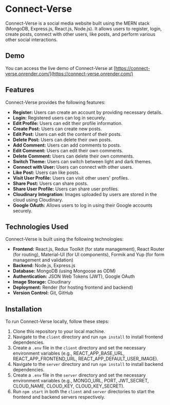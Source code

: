 # Connect-Verse

Connect-Verse is a social media website built using the MERN stack (MongoDB, Express.js, React.js, Node.js). It allows users to register, login, create posts, connect with other users, like posts, and perform various other social interactions.

## Demo

You can access the live demo of Connect-Verse at [https://connect-verse.onrender.com/](https://connect-verse.onrender.com/)

## Features

Connect-Verse provides the following features:

- **Register:** Users can create an account by providing necessary details.
- **Login:** Registered users can log in securely.
- **Edit Profile:** Users can edit their profile information.
- **Create Post:** Users can create new posts.
- **Edit Post:** Users can edit the content of their posts.
- **Delete Post:** Users can delete their own posts.
- **Add Comment:** Users can add comments to posts.
- **Edit Comment:** Users can edit their own comments.
- **Delete Comment:** Users can delete their own comments.
- **Switch Theme:** Users can switch between light and dark themes.
- **Connect with User:** Users can connect with other users.
- **Like Post:** Users can like posts.
- **Visit User Profile:** Users can visit other users' profiles.
- **Share Post:** Users can share posts.
- **Share User Profile:** Users can share user profiles.
- **Cloudinary Integration:** Images uploaded by users are stored in the cloud using Cloudinary.
- **Google OAuth:** Allows users to log in using their Google accounts securely.

## Technologies Used

Connect-Verse is built using the following technologies:

- **Frontend:** React.js, Redux Toolkit (for state management), React Router (for routing), Material-UI (for UI components), Formik and Yup (for form management and validation)
- **Backend:** Node.js, Express.js
- **Database:** MongoDB (using Mongoose as ODM)
- **Authentication:** JSON Web Tokens (JWT), Google OAuth
- **Image Storage:** Cloudinary
- **Deployment:** Render (for hosting frontend and backend)
- **Version Control:** Git, GitHub

## Installation

To run Connect-Verse locally, follow these steps:

1. Clone this repository to your local machine.
2. Navigate to the `client` directory and run `npm install` to install frontend dependencies.
3. Create a `.env` file in the `client` directory and set the necessary environment variables (e.g., REACT_APP_BASE_URL, REACT_APP_FRONTEND_URL, REACT_APP_DEFAULT_USER_IMAGE).
4. Navigate to the `server` directory and run `npm install` to install backend dependencies.
5. Create a `.env` file in the `server` directory and set the necessary environment variables (e.g., MONGO_URL, PORT, JWT_SECRET, CLOUD_NAME, CLOUD_KEY, CLOUD_KEY_SECRET).
6. Run `npm start` in both the `client` and `server` directories to start the frontend and backend servers respectively.

